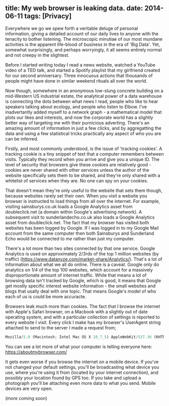 title: My web browser is leaking data.
date: 2014-06-11
tags: [Privacy]
---
Everywhere we go we spew forth a veritable deluge of personal information, giving a detailed account of our daily lives to anyone with the tenacity to bother listening. The microscopic minutiae of our most mundane activities is the apparent life-blood of business in the era of 'Big Data'. Yet, somewhat surprisingly, and perhaps worryingly, it all seems entirely normal and not creepy in the slightest.

Before I started writing today I read a news website, watched a YouTube video of a TED talk, and started a Spotify playlist that my girlfriend created for our second anniversary. Three innocuous actions that thousands of people might have done in similar weekend rituals all over the world.
<!-- more -->
Now though, somewhere in an anonymous low-slung concrete building on a mid-Western US industrial estate, the analytical power of a data warehouse is connecting the dots between what news I read, people who like to hear speakers talking about ecology, and people who listen to Elbow. I've inadvertantly added myself to a network graph - a mathematical model that plots our likes and interests, and now the corporate world has a slightly better way of targeting me with their purnicious adverting. There's an amazing amount of information in just a few clicks, and by aggregatting the data and using a few statistical tricks practically any aspect of who you are can be inferred.

Firstly, and most commonly understood, is the issue of 'tracking cookies'. A tracking cookie is a tiny snippet of text that a computer remembers between visits. Typically they record when you arrive and give you a unique ID. The level of security that browsers give these cookies are relatively good - cookies are never shared with other services unless the author of the website specifically sets them to be shared, and they're only shared with a whitelist of services when they are. No one can spy on your cookies.

That doesn't mean they're only useful to the website that sets them though, because websites rarely set their own. When you visit a website you browser is instructed to load things from all over the internet. For example, visiting sainsburys.co.uk loads a Google Analytics asset from doubleclick.net (a domain within Google's advertising network). A subsequent visit to sunderlandecho.co.uk also loads a Google Analytics asset from doubleclick.net. The fact that my browser has visited both websites has been logged by Google. If I was logged in to my Google Mail account from the same computer then both Sainsburys and Sunderland Echo would be connected to *me* rather than just my computer.

There's a lot more than two sites connected by that one service. Google Analytics is used on approximately 2/3rds of the top 1 million websites (by traffic) (https://www.datanyze.com/market-share/Analytics/). That's a lot of information about what we all do online. There is a caveat. Google only do analytics on 1/4 of the top 100 websites, which account for a massively disproportionate amount of internet traffic. While that means a lot of browsing data isn't tracked by Google, which is good, it means that Google get mostly specific interest website information - the small websites and blogs that usally deal with one topic. That means Google's model of who each of us is could be more accuracte.

Browsers leak much more than cookies. The fact that I browse the internet with Apple's Safari browser, on a Macbook with a slightly out of date operating system, and with a particular collection of settings is reported to every website I visit. Every click I make has my browser's UserAgent string attached to send to the server I made a request from;

~~~js
Mozilla/5.0 (Macintosh; Intel Mac OS X 10_7_5) AppleWebKit/537.36 (KHTML, like Gecko) Chrome/34.0.1847.116 Safari/537.36
~~~

You can see a lot more of what your computer is telling everyone here: https://aboutmybrowser.com/

It gets even worse if you browse the internet on a mobile device. If you've not changed your default settings, you'll be broadcasting what device you use, where you're using it from (located by your internet connection), and possibly your location found by GPS too. If you take and upload a photograph you'll be attaching even more data to what you send. Mobile devices are very open.

(more coming soon)